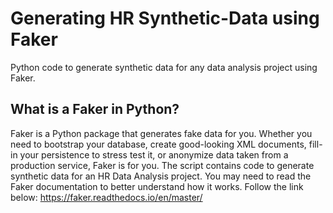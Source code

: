 # Generating HR Synthetic-Data using Faker 
Python code to generate synthetic data for any data analysis project using Faker.
## What is a Faker in Python?
Faker is a Python package that generates fake data for you. Whether you need to bootstrap your database, create good-looking XML documents, fill-in your persistence to stress test it, or anonymize data taken from a production service, Faker is for you.
The script contains code to generate synthetic data for an HR Data Analysis project.
You may need to read the Faker documentation to better understand how it works. Follow the link below:
https://faker.readthedocs.io/en/master/ 
